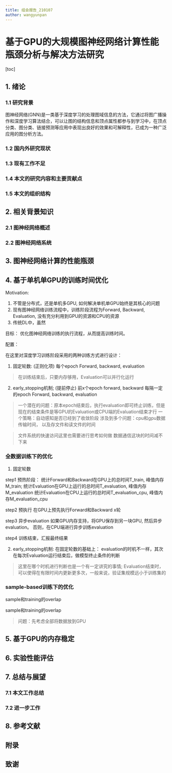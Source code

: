 ```yaml
---
title: 组会报告_210107
author: wangyunpan
---
```


# 基于GPU的大规模图神经网络计算性能瓶颈分析与解决方法研究
[toc]


## 1. 绪论

### 1.1 研究背景

图神经网络(GNN)是一类基于深度学习的处理图域信息的方法，它通过将图广播操作和深度学习算法结合，可以让图的结构信息和顶点属性都参与到学习中，在顶点分类、图分类、链接预测等应用中表现出良好的效果和可解释性，已成为一种广泛应用的图分析方法。

### 1.2 国内外研究现状


### 1.3 现有工作不足

### 1.4 本文的研究内容和主要贡献点

### 1.5 本文的组织结构

## 2. 相关背景知识

### 2.1 图神经网络概述

### 2.2 图神经网络系统

## 3. 图神经网络计算的性能瓶颈


## 4. 基于单机单GPU的训练时间优化

Motivation:
1. 不管是分布式，还是单机多GPU, 如何解决单机单GPU始终是其核心的问题
2. 现有图神经网络训练流程中，训练阶段流程为Forward, Backward, Evaluation, 没有充分利用到GPU的资源和CPU的资源
3. 传统DL中，虽然 

目标：
优化图神经网络训练的执行流程，从而提高训练时间。

配置：

在这里对深度学习训练阶段采用的两种训练方式进行设计：
1. 固定轮数: (正则化项)
每个epoch
Forward, backward, evaluation
> 在训练结束后，只要内存够用，Evaluation可以并行化运行

2. early_stopping机制; (提前停止) 
前x个epoch
forward, backward
每隔一定的epoch
Forward, backward, evaluation
> 一个潜在的问题：原本epoch结束后，执行evaluation即可终止训练，但是现在的结束条件是等GPU的Evaluation或CPU端的Evaluation结束才行
> 一个策略：自动感知是否已经到了收敛阶段
> 涉及到多个问题：cpu和gpu数据传输时间， 以及存文件和读文件的时间

> 文件系统的快速访问这里也需要进行思考如何做
> 数据通信这块的时间减不下来

### 全数据训练下的优化

1. 固定轮数 

step1 预热阶段：
统计Forward和Backward在GPU上的总时间T_train, 峰值内存M_train;
统计Evaluation在GPU上运行的总时间T_evaluation, 峰值内存M_evaluation
统计Evaluation在CPU上运行的总时间T_evaluation_cpu, 峰值内存M_evaluation_cpu

step2 预执行
在GPU上预先执行Forward和Backward x轮

step3 异步evaluation
如果GPU内存支持，将GPU保存到另一块GPU, 然后异步evaluation。
否则，在CPU端进行异步训练evaluation

step4 训练结束，汇报最终结果

2. early_stopping机制:
在固定轮数的基础上：
evaluation的时机不一样，其次在每次Evaluation运行结束后，做模型终止条件的判断
> 这里在哪个时机进行判断也是一个有一定讲究的事情; Evaluation结束时，可以使得在有限时间内更新更多次，一般来说，验证集规模远小于训练集的

### sample-based训练下的优化

sample和training的overlap

sample和training的overlap
> 问题：先考虑全部将数据放到GPU

## 5. 基于GPU的内存稳定

## 6. 实验性能评估

### 

## 7. 总结与展望

### 7.1 本文工作总结
### 7.2 进一步工作

## 8. 参考文献

## 附录

## 致谢
